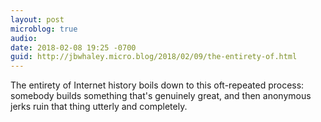 ```yaml
---
layout: post
microblog: true
audio: 
date: 2018-02-08 19:25 -0700
guid: http://jbwhaley.micro.blog/2018/02/09/the-entirety-of.html
---
```

The entirety of Internet history boils down to this oft-repeated process: somebody builds something that's genuinely great, and then anonymous jerks ruin that thing utterly and completely.
